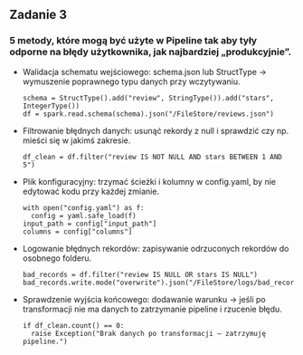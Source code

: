 ## Zadanie 3
### 5 metody, które mogą być użyte w Pipeline tak aby tyły odporne na błędy użytkownika, jak najbardziej „produkcyjnie”. 
- Walidacja schematu wejściowego: schema.json lub StructType -> wymuszenie poprawnego typu danych przy wczytywaniu.

      schema = StructType().add("review", StringType()).add("stars", IntegerType())
      df = spark.read.schema(schema).json("/FileStore/reviews.json")

  
- Filtrowanie błędnych danych: usunąć rekordy z null i sprawdzić czy np. mieści się w jakimś zakresie.

      df_clean = df.filter("review IS NOT NULL AND stars BETWEEN 1 AND 5")
  
- Plik konfiguracyjny: trzymać ścieżki i kolumny w config.yaml, by nie edytować kodu przy każdej zmianie.

      with open("config.yaml") as f:
        config = yaml.safe_load(f)
      input_path = config["input_path"]
      columns = config["columns"]

- Logowanie błędnych rekordów: zapisywanie odrzuconych rekordów do osobnego folderu.

      bad_records = df.filter("review IS NULL OR stars IS NULL")
      bad_records.write.mode("overwrite").json("/FileStore/logs/bad_records/")

- Sprawdzenie wyjścia końcowego: dodawanie warunku -> jeśli po transformacji nie ma danych to zatrzymanie pipeline i rzucenie błędu.

      if df_clean.count() == 0:
        raise Exception("Brak danych po transformacji – zatrzymuję pipeline.")
